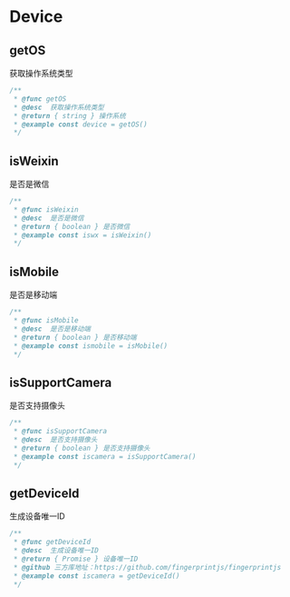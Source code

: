 # Device
## getOS
获取操作系统类型
```typescript
/**
 * @func getOS
 * @desc  获取操作系统类型
 * @return { string } 操作系统
 * @example const device = getOS()
 */
```
## isWeixin
是否是微信
```typescript
/**
 * @func isWeixin
 * @desc  是否是微信
 * @return { boolean } 是否微信
 * @example const iswx = isWeixin()
 */
```
## isMobile
是否是移动端
```typescript
/**
 * @func isMobile
 * @desc  是否是移动端
 * @return { boolean } 是否移动端
 * @example const ismobile = isMobile()
 */
```
## isSupportCamera
是否支持摄像头
```typescript
/**
 * @func isSupportCamera
 * @desc  是否支持摄像头
 * @return { boolean } 是否支持摄像头
 * @example const iscamera = isSupportCamera()
 */
```
## getDeviceId
生成设备唯一ID
```typescript
/**
 * @func getDeviceId
 * @desc  生成设备唯一ID
 * @return { Promise } 设备唯一ID
 * @github 三方库地址：https://github.com/fingerprintjs/fingerprintjs
 * @example const iscamera = getDeviceId()
 */
```
